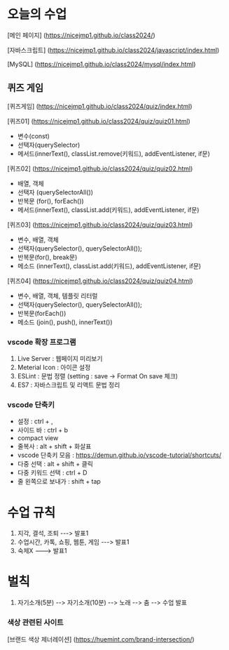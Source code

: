# 오늘의 수업
 [메인 페이지] (https://nicejmp1.github.io/class2024/)   

 [자바스크립트] (https://nicejmp1.github.io/class2024/javascript/index.html)   
         
 [MySQL] (https://nicejmp1.github.io/class2024/mysql/index.html)   

## 퀴즈 게임
[퀴즈게임] (https://nicejmp1.github.io/class2024/quiz/index.html)    
 
[퀴즈01] (https://nicejmp1.github.io/class2024/quiz/quiz01.html)   
- 변수(const)
- 선택자(querySelector)
- 메서드(innerText(), classList.remove(키워드), addEventListener, if문)    

[퀴즈02] (https://nicejmp1.github.io/class2024/quiz/quiz02.html)   
- 배열, 객체
- 선택자 (querySelectorAll())   
- 반복문 (for(), forEach())   
- 메서드(innerText(), classList.add(키워드), addEventListener, if문)      

[퀴즈03] (https://nicejmp1.github.io/class2024/quiz/quiz03.html)     
- 변수, 배열, 객체    
- 선택자(querySelector(), querySelectorAll());
- 반복문(for(), break문)
- 메소드 (innerText(), classList.add(키워드), addEventListener, if문)

[퀴즈04] (https://nicejmp1.github.io/class2024/quiz/quiz04.html)     
- 변수, 배열, 객체, 템플릿 리터럴    
- 선택자(querySelector(), querySelectorAll());   
- 반복문(forEach())   
- 메소드 (join(), push(), innerText())      



### vscode 확장 프로그램
1. Live Server : 웹페이지 미리보기   
2. Meterial Icon : 아이콘 설정   
3. ESLint : 문법 정렬 (setting : save -> Format On save 체크)   
4. ES7 : 자바스크립트 및 리액트 문법 정리   

### vscode 단축키
- 설정 : ctrl + , 
- 사이드 바 : ctrl + b
- compact view
- 줄복사 : alt + shift + 화살표
- vscode 단축키 모음 : https://demun.github.io/vscode-tutorial/shortcuts/
- 다중 선택 : alt + shift + 클릭
- 다중 키워드 선택 : ctrl + D
- 줄 왼쪽으로 보내가 : shift + tap
# 수업 규칙
1. 지각, 결석, 조퇴 ---> 발표1
2. 수업시간, 카톡, 쇼핑, 웹툰, 게임 ---> 발표1
3. 숙제X ---> 발표1

# 벌칙
1. 자기소개(5분) --> 자기소개(10분) --> 노래 --> 춤 --> 수업 발표

### 색상 관련된 사이트
[브랜드 색상 제너레이션] (https://huemint.com/brand-intersection/)